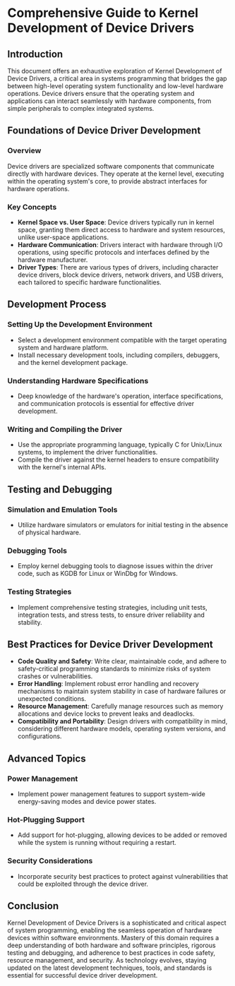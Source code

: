 # Comprehensive Guide to Kernel Development of Device Drivers

## Introduction

This document offers an exhaustive exploration of Kernel Development of Device Drivers, a critical area in systems programming that bridges the gap between high-level operating system functionality and low-level hardware operations. Device drivers ensure that the operating system and applications can interact seamlessly with hardware components, from simple peripherals to complex integrated systems.

## Foundations of Device Driver Development

### Overview

Device drivers are specialized software components that communicate directly with hardware devices. They operate at the kernel level, executing within the operating system's core, to provide abstract interfaces for hardware operations.

### Key Concepts

- **Kernel Space vs. User Space**: Device drivers typically run in kernel space, granting them direct access to hardware and system resources, unlike user-space applications.
- **Hardware Communication**: Drivers interact with hardware through I/O operations, using specific protocols and interfaces defined by the hardware manufacturer.
- **Driver Types**: There are various types of drivers, including character device drivers, block device drivers, network drivers, and USB drivers, each tailored to specific hardware functionalities.

## Development Process

### Setting Up the Development Environment

- Select a development environment compatible with the target operating system and hardware platform.
- Install necessary development tools, including compilers, debuggers, and the kernel development package.

### Understanding Hardware Specifications

- Deep knowledge of the hardware's operation, interface specifications, and communication protocols is essential for effective driver development.

### Writing and Compiling the Driver

- Use the appropriate programming language, typically C for Unix/Linux systems, to implement the driver functionalities.
- Compile the driver against the kernel headers to ensure compatibility with the kernel's internal APIs.

## Testing and Debugging

### Simulation and Emulation Tools

- Utilize hardware simulators or emulators for initial testing in the absence of physical hardware.

### Debugging Tools

- Employ kernel debugging tools to diagnose issues within the driver code, such as KGDB for Linux or WinDbg for Windows.

### Testing Strategies

- Implement comprehensive testing strategies, including unit tests, integration tests, and stress tests, to ensure driver reliability and stability.

## Best Practices for Device Driver Development

- **Code Quality and Safety**: Write clear, maintainable code, and adhere to safety-critical programming standards to minimize risks of system crashes or vulnerabilities.
- **Error Handling**: Implement robust error handling and recovery mechanisms to maintain system stability in case of hardware failures or unexpected conditions.
- **Resource Management**: Carefully manage resources such as memory allocations and device locks to prevent leaks and deadlocks.
- **Compatibility and Portability**: Design drivers with compatibility in mind, considering different hardware models, operating system versions, and configurations.

## Advanced Topics

### Power Management

- Implement power management features to support system-wide energy-saving modes and device power states.

### Hot-Plugging Support

- Add support for hot-plugging, allowing devices to be added or removed while the system is running without requiring a restart.

### Security Considerations

- Incorporate security best practices to protect against vulnerabilities that could be exploited through the device driver.

## Conclusion

Kernel Development of Device Drivers is a sophisticated and critical aspect of system programming, enabling the seamless operation of hardware devices within software environments. Mastery of this domain requires a deep understanding of both hardware and software principles, rigorous testing and debugging, and adherence to best practices in code safety, resource management, and security. As technology evolves, staying updated on the latest development techniques, tools, and standards is essential for successful device driver development.